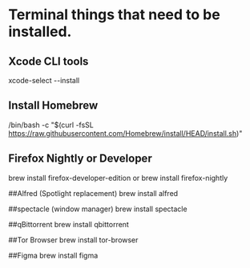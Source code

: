 # Terminal things that need to be installed.

## Xcode CLI tools
xcode-select --install

## Install Homebrew
/bin/bash -c "$(curl -fsSL https://raw.githubusercontent.com/Homebrew/install/HEAD/install.sh)"

## Firefox Nightly or Developer
brew install firefox-developer-edition or brew install firefox-nightly

##Alfred (Spotlight replacement)
brew install alfred

##spectacle (window manager)
brew install spectacle

##qBittorrent
brew install qbittorrent

##Tor Browser
brew install tor-browser

##Figma
brew install figma
